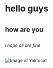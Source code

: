 # hello guys <h1> 
## how are you<h2> 
###### i hope all are fine <h6> 
![Image of Yaktocat](https://octodex.github.com/images/yaktocat.png)
